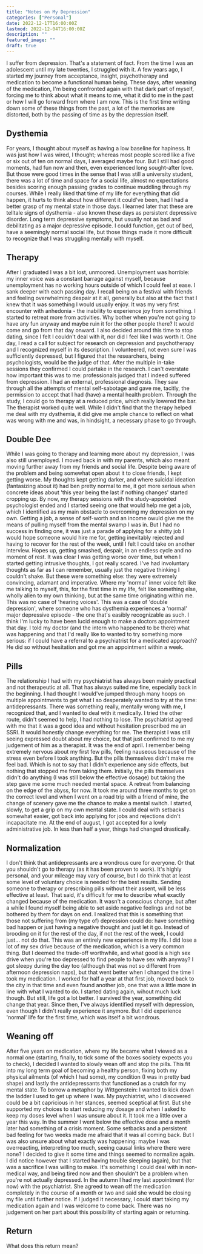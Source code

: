 ```yaml
---
title: "Notes on My Depression"
categories: ["Personal"]
date: 2022-12-17T16:00:00Z
lastmod: 2022-12-04T16:00:00Z
description: ""
featured_image: ""
draft: true
---
```

I suffer from depression. That's a statement of fact.  From the time I was an adolescent until my late twenties, I struggled with it. A few years ago, I started my journey from acceptance, insight, psychotherapy and medication to become a functional human being. These days, after weaning of the medication, I'm being confronted again with that dark part of myself, forcing me to think about what it means to me, what it did to me in the past or how I will go forward from where I am now. This is the first time writing down some of these things from the past, a lot of the memories are distorted, both by the passing of time as by the depression itself.
<!--more-->
## Dysthemia
For years, I thought about myself as having a low baseline for hapiness. It was just how I was wired, I thought; whereas most people scored like a five or six out of ten on normal days, I averaged maybe four. But I still had good moments, had fun now and then, even experienced long sought-after love.
But those were good times in the sense that I was still a university student, there was a lot of time and space for a social life, almost no expectations besides scoring enough passing grades to continue muddling through my courses. While I really liked that time of my life for everything that did happen, it hurts to think about how different it could've been, had I had a better grasp of my mental state in those days.
I learned later that these are telltale signs of dysthemia - also known these days as persistent depressive disorder. Long term depressive symptoms, but usually not as bad and debilitating as a major depressive episode. I could function, get out of bed, have a seemingly normal social life, but those things made it more difficult to recognize that I was struggling mentally with myself.

## Therapy
After I graduated I was a bit lost, unmoored. Unemployment was horrible: my inner voice was a constant barrage against myself, because unemployment has no working hours outside of which I could feel at ease. I sank deeper with each passing day. I recall being on a festival with friends and feeling overwhelming despair at it all, generally but also at the fact that I knew that it was something I would usually enjoy. It was my very first  encounter with anhedonia - the inability to experience joy from something. I started to retreat more from activities. Why bother when you're not going to have any fun anyway and maybe ruin it for the other people there? It would come and go from that day onward. I also decided around this time to stop dating, since I felt I couldn't deal with it, nor did I feel like I was worth it.
One day, I read a call for subject for research on depression and psychotherapy and I recognized myself in its description. I volunteered, not even sure I was sufficiently depressed, but I figured that the researchers, being psychologists, would be the judge of that. After the multiple in-take sessions they confirmed I could partake in the research. I can't overstate how important this was to me: professionals judged that I indeed suffered from depression. I had an external, professional diagnosis. They saw through all the attempts of mental self-sabotage and gave me, tacitly, the permission to accept that I had (have) a mental health problem.
Through the study, I could go to therapy at a reduced price, which really lowered the bar. The therapist worked quite well. While I didn't find that the therapy helped me deal with my dysthemia, it did give me ample chance to reflect on what was wrong with me and was, in hindsight, a necessary phase to go through.

## Double Dee
While I was going to therapy and learning more about my depression, I was also still unemployed. I moved back in with my parents, which also meant moving further away from my friends and social life. Despite being aware of the problem and being somewhat open about it to close friends, I kept getting worse. My thoughts kept getting darker, and where suicidal ideation (fantasizing about it) had ben pretty normal to me, it got more serious when concrete ideas about 'this year being the last if nothing changes' started cropping up. 
By now, my therapy sessions with the study-appointed psychologist ended and I started seeing one that would help me get a job, which I identified as my main obstacle to overcoming my depression on my own. Getting a job, a sense of self-worth and an income owuld give me the means of pulling myself from the mental swamp I was in. But I had no success in finding one, it was just a parade of applying for a shitty job I would hope someone would hire me for, getting inevitably rejected and having to recover for the rest of the week, until I felt I could take on another interview. Hopes up, getting smashed, despair, in an endless cycle and no moment of rest.
It was clear I was getting worse over time, but when I started getting intrusive thoughts, I got really scared. I've had involuntary thoughts as far as I can remember, usually just the negative thinking I couldn't shake. But these were something else: they were extremely convincing, adamant and imperative. Where my 'normal' inner voice felt like me talking to myself, this, for the first time in my life, felt like something else, wholly alien to my own thinking, but at the same time originating within me. This was no case of 'hearing voices'. This was a case of 'double depression', where someone who has dysthemia experiences a 'normal' major depressive episode - the one that's easibly recognizable as such.
I think I'm lucky to have been lucid enough to make a doctors appointment that day. I told my doctor (and the intern who happened to be there) what was happening and that I'd really like to wanted to try something more serious: if I could have a referral to a psychiatrist for a medicated approach? He did so without hesitation and got me an appointment within a week.

## Pills
The relationship I had with my psychiatrist has always been mainly practical and not therapeutic at all. That has always suited me fine, especially back in the beginning. I had thought I would've jumped through many hoops on multiple appointments to get what I so desperately wanted to try at the time: antidepressants. There was something really, mentally wrong with me, I recognized that, and I wanted to deal with it medically. I tried the other route, didn't seemed to help, I had nothing to lose. The psychiatrist agreed with me that it was a good idea and without hesitation prescribed me an SSRI. It would honestly change everything for me. The therapist I was still seeing expressed doubt about my choice, but that just confirmed to me my judgement of him as a therapist.
It was the end of april. I remember being extremely nervous about my first few pills, feeling nauseous because of the stress even before I took anything. But the pills themselves didn't make me feel bad. Which is not to say that I didn't experience any side effects, but nothing that stopped me from taking them. Initially, the pills themselves didn't do anything (I was still below the effective dosage) but taking the step gave me some much needed mental space. A retreat from balancing on the edge of the abyss, for now.
It took me around three months to get on the correct level and when I went on a road trip with a friend of mine, the change of scenery gave me the chance to make a mental switch. I started, slowly, to get a grip on my own mental state. I could deal with setbacks somewhat easier, got back into applying for jobs and rejections didn't incapacitate me. At the end of august, I got accepted for a lowly administrative job. In less than half a year, things had changed drastically.

## Normalization
I don't think that antidepressants are a wondrous cure for everyone. Or that you shouldn't go to therapy (as it has been proven to work). It's highly personal, and your mileage may vary of course, but I do think that at least some level of voluntary choice is needed for the best results. Sending someone to therapy or prescribing pills without their assent, will be less effective at least.
That said, it's difficult for me to describe what exactly changed because of the medication. It wasn't a conscious change, but after a while I found myself being able to set aside negative feelings and not be bothered by them for days on end. I realized that this is something that those not suffering from (my type of) depression could do: have something bad happen or just having a negative thought and just let it go. Instead of brooding on it for the rest of the day, if not the rest of the week, I could just... not do that. This was an entirely new experience in my life.
I did lose a lot of my sex drive because of the medication, which is a very common thing. But I deemed the trade-off worthwhile, and what good is a high sex drive when you're too depressed to find people to have sex with anyway? I got sleepy during the day too (although that was not so different from afternoon depression naps), but that went better when I changed the time I took my medication.
I worked for half a year at that first job, moved back to the city in that time and even found another job, one that was a little more in line with what I wanted to do. I started dating again, wihout much luck though. But still, life got a lot better. I survived the year, something did change that year.
Since then, I've always identified myself with depression, even though I didn't really experience it anymore. But I did experience 'normal' life for the first time, which was itself a bit wondrous.

## Weaning off
After five years on medication, where my life became what I viewed as a normal one (starting, finally, to tick some of the boxes society expects you to check), I decided I wanted to slowly wean off and stop the pills. This fit into my long term goal of becoming a healthy person, fixing both my physical ailments (of which I had some), my condition (I was in pretty bad shape) and lastly the antidepressants that functioned as a crutch for my mental state. To borrow a metaphor by Wittgenstein: I wanted to kick down the ladder I used to get up where I was. My psychiatrist, who I discovered could be a bit capricious in her stances, seemed sceptical at first. But she supported my choices to start reducing my dosage and when I asked to keep my doses level when I was unsure about it.
It took me a little over a year this way. In the summer I went below the effective dose and a month later had something of a crisis moment. Some setbacks and a persistent bad feeling for two weeks made me afraid that it was all coming back. But I was also unsure about what exactly was happening: maybe I was overreacting, interpreting too much, seeing causal links where there were none? I decided to give it some time and things seemed to normalize again. I did notice however that I started having trouble sleeping (again), but that was a sacrifice I was willing to make. It's something I could deal with in non-medical way, and being tired now and then shouldn't be a problem when you're not actually depressed.
In the autumn I had my last appointment (for now) with the psychiatrist. She agreed to wean off the medication completely in the course of a month or two and said she would be closing my file until further notice. If I judged it necessary, I could start taking my medication again and I was welcome to come back. There was no judgement on her part about this possibility of starting again or returning.

## Return

What does this return mean? 
